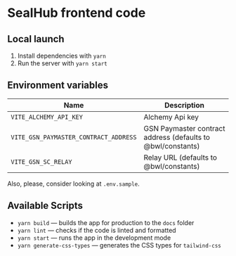 # SealHub frontend code

## Local launch

1. Install dependencies with `yarn`
2. Run the server with `yarn start`

## Environment variables

| Name                                  | Description                                                 |
| ------------------------------------- | ----------------------------------------------------------- |
| `VITE_ALCHEMY_API_KEY`                | Alchemy Api key                                             |
| `VITE_GSN_PAYMASTER_CONTRACT_ADDRESS` | GSN Paymaster contract address (defaults to @bwl/constants) |
| `VITE_GSN_SC_RELAY`                   | Relay URL (defaults to @bwl/constants)                      |

Also, please, consider looking at `.env.sample`.

## Available Scripts

- `yarn build` — builds the app for production to the `docs` folder
- `yarn lint` — checks if the code is linted and formatted
- `yarn start` — runs the app in the development mode
- `yarn generate-css-types` — generates the CSS types for `tailwind-css`
